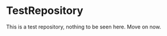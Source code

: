 TestRepository
==============

This is a test repository, nothing to be seen here. Move on now. 
 
 
  
 
 
  
 
 
 
  
  
 
 
  
 
 
 
 
